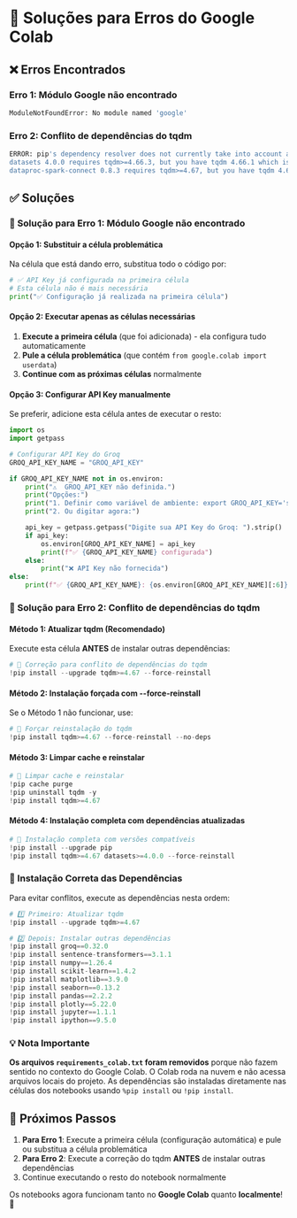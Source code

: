 # 🔧 Soluções para Erros do Google Colab

## ❌ Erros Encontrados

### **Erro 1: Módulo Google não encontrado**

```bash
ModuleNotFoundError: No module named 'google'
```

### **Erro 2: Conflito de dependências do tqdm**

```bash
ERROR: pip's dependency resolver does not currently take into account all the packages that are installed. This behaviour is the source of the following dependency conflicts.
datasets 4.0.0 requires tqdm>=4.66.3, but you have tqdm 4.66.1 which is incompatible.
dataproc-spark-connect 0.8.3 requires tqdm>=4.67, but you have tqdm 4.66.1 which is incompatible.
```

## ✅ Soluções

### **🔧 Solução para Erro 1: Módulo Google não encontrado**

#### **Opção 1: Substituir a célula problemática**

Na célula que está dando erro, substitua todo o código por:

```python
# ✅ API Key já configurada na primeira célula
# Esta célula não é mais necessária
print("✅ Configuração já realizada na primeira célula")
```

#### **Opção 2: Executar apenas as células necessárias**

1. **Execute a primeira célula** (que foi adicionada) - ela configura tudo automaticamente
2. **Pule a célula problemática** (que contém `from google.colab import userdata`)
3. **Continue com as próximas células** normalmente

#### **Opção 3: Configurar API Key manualmente**

Se preferir, adicione esta célula antes de executar o resto:

```python
import os
import getpass

# Configurar API Key do Groq
GROQ_API_KEY_NAME = "GROQ_API_KEY"

if GROQ_API_KEY_NAME not in os.environ:
    print("⚠️  GROQ_API_KEY não definida.")
    print("Opções:")
    print("1. Definir como variável de ambiente: export GROQ_API_KEY='sua_chave'")
    print("2. Ou digitar agora:")

    api_key = getpass.getpass("Digite sua API Key do Groq: ").strip()
    if api_key:
        os.environ[GROQ_API_KEY_NAME] = api_key
        print(f"✅ {GROQ_API_KEY_NAME} configurada")
    else:
        print("❌ API Key não fornecida")
else:
    print(f"✅ {GROQ_API_KEY_NAME}: {os.environ[GROQ_API_KEY_NAME][:6]}******")
```

### **🔧 Solução para Erro 2: Conflito de dependências do tqdm**

#### **Método 1: Atualizar tqdm (Recomendado)**

Execute esta célula **ANTES** de instalar outras dependências:

```python
# 🔧 Correção para conflito de dependências do tqdm
!pip install --upgrade tqdm>=4.67 --force-reinstall
```

#### **Método 2: Instalação forçada com --force-reinstall**

Se o Método 1 não funcionar, use:

```python
# 🔧 Forçar reinstalação do tqdm
!pip install tqdm>=4.67 --force-reinstall --no-deps
```

#### **Método 3: Limpar cache e reinstalar**

```python
# 🔧 Limpar cache e reinstalar
!pip cache purge
!pip uninstall tqdm -y
!pip install tqdm>=4.67
```

#### **Método 4: Instalação completa com dependências atualizadas**

```python
# 🔧 Instalação completa com versões compatíveis
!pip install --upgrade pip
!pip install tqdm>=4.67 datasets>=4.0.0 --force-reinstall
```

### **🚀 Instalação Correta das Dependências**

Para evitar conflitos, execute as dependências nesta ordem:

```python
# 1️⃣ Primeiro: Atualizar tqdm
!pip install --upgrade tqdm>=4.67

# 2️⃣ Depois: Instalar outras dependências
!pip install groq==0.32.0
!pip install sentence-transformers==3.1.1
!pip install numpy==1.26.4
!pip install scikit-learn==1.4.2
!pip install matplotlib==3.9.0
!pip install seaborn==0.13.2
!pip install pandas==2.2.2
!pip install plotly==5.22.0
!pip install jupyter==1.1.1
!pip install ipython==9.5.0
```

### **💡 Nota Importante**

**Os arquivos `requirements_colab.txt` foram removidos** porque não fazem sentido no contexto do Google Colab. O Colab roda na nuvem e não acessa arquivos locais do projeto. As dependências são instaladas diretamente nas células dos notebooks usando `%pip install` ou `!pip install`.

## 🚀 Próximos Passos

1. **Para Erro 1**: Execute a primeira célula (configuração automática) e pule ou substitua a célula problemática
2. **Para Erro 2**: Execute a correção do tqdm **ANTES** de instalar outras dependências
3. Continue executando o resto do notebook normalmente

Os notebooks agora funcionam tanto no **Google Colab** quanto **localmente**! 🎉

